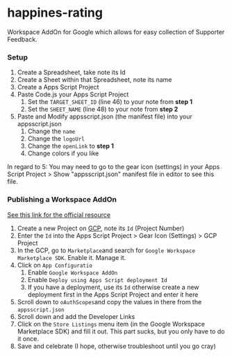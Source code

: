 # happines-rating
Workspace AddOn for Google which allows for easy collection of Supporter Feedback.

### Setup
1. Create a Spreadsheet, take note its Id
1. Create a Sheet within that Spreadsheet, note its name
1. Create a Apps Script Project
1. Paste Code.js your Apps Script Project
    1. Set the `TARGET_SHEET_ID` (line 46) to your note from **step 1**
    1. Set the `SHEET_NAME` (line 48) to your note from **step 2**
1. Paste and Modify appsscript.json (the manifest file) into your appsscript.json 
    1. Change the `name`
    1. Change the `logoUrl`
    1. Change the `openLink` to **step 1**
    1. Change colors if you like

In regard to 5: You may need to go to the gear icon (settings) in your Apps Script Project > Show "appsscript.json" manifest file in editor to see this file.

###  Publishing a Workspace AddOn
[See this link for the official resource](https://developers.google.com/apps-script/add-ons/how-tos/publish-add-on-overview)

1. Create a new Project on [GCP](https://console.cloud.google.com/), note its `Id` (Project Number)
1. Enter the `Id` into the Apps Script Project > Gear Icon (Settings) > GCP Project
1. In the GCP, go to `Marketplace`and search for `Google Workspace Marketplace SDK`. Enable it. Manage it.
1. Click on `App Configuratio`
    1. Enable `Google Workspace AddOn`
    1. Enable `Deploy using Apps Script deployment Id`
    1. If you have a deployment, use its `Id` otherwise create a new deployment first in the Apps Script Project and enter it here
1. Scroll down to `oAuthScopes`and copy the values in there from the `appsscript.json`
1. Scroll down and add the Developer Links
1. Click on the `Store Listings` menu item (in the Google Workspace Marketplace SDK) and fill it out. This part sucks, but you only have to do it once.
1. Save and celebrate (I hope, otherwise troubleshoot until you go cray)
